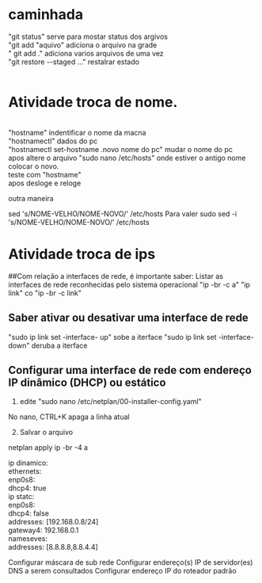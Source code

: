 # caminhada


"git status" serve para mostar status dos argivos <br/>
"git add "aquivo" adiciona o arquivo na grade<br/>
" git add ." adiciona varios arquivos de uma vez<br/>
"git restore --staged <file>..." restalrar estado<br/>
  <br/>
  # Atividade troca de nome.<br/>
  <br/>
  "hostname" indentificar o nome da macna<br/>
  "hostnamectl" dados do pc<br/>
  "hostnamectl set-hostname .novo nome do pc" mudar o nome do pc<br/>
  apos altere o arquivo "sudo nano /etc/hosts" onde estiver o antigo nome colocar o novo.<br/>
  teste com "hostname"<br/>
  apos desloge e reloge<br?>
  
  outra maneira
  
  sed 's/NOME-VELHO/NOME-NOVO/'  /etc/hosts
Para valer
sudo sed -i 's/NOME-VELHO/NOME-NOVO/'  /etc/hosts
  
  # Atividade troca de ips
  
  ##Com relação a interfaces de rede, é importante saber:
Listar as interfaces de rede reconhecidas pelo sistema operacional
  "ip -br -c a"
  "ip link" co
  "ip -br -c link"
  
## Saber ativar ou desativar uma interface de rede
  "sudo ip link set -interface- up" sobe a iterface
  "sudo ip link set -interface- down" deruba a iterface
  
  
## Configurar uma interface de rede com endereço IP dinâmico (DHCP) ou estático
1. edite "sudo nano /etc/netplan/00-installer-config.yaml"
  
  No nano, CTRL+K apaga a linha atual
  
2. Salvar o arquivo
  
netplan apply
ip -br -4 a
  
ip dinamico:<br/>
ethernets:<br/>
  enp0s8:<br/>
    dhcp4: true<br/>
  ip statc:<br/>
  enp0s8:<br/>
    dhcp4: false<br/>
    addresses: [192.168.0.8/24]<br/>
    gateway4: 192.168.0.1<br/>
    nameseves:<br/>
     addresses: [8.8.8.8,8.8.4.4]<br/>
  
  
  
Configurar máscara de sub rede
Configurar endereço(s) IP de servidor(es) DNS a serem consultados
Configurar endereço IP do roteador padrão
